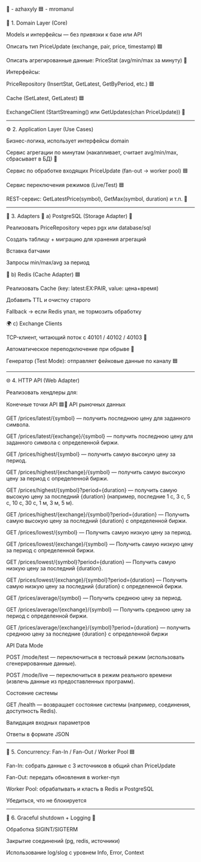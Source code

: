 🔴 - azhaxyly
🟦 - mromanul

🧠 1. Domain Layer (Core)

Models и интерфейсы — без привязки к базе или API

Описать тип PriceUpdate (exchange, pair, price, timestamp) 🟦

Описать агрегированные данные: PriceStat (avg/min/max за минуту) 🔴

Интерфейсы:

PriceRepository (InsertStat, GetLatest, GetByPeriod, etc.) 🟦

Cache (SetLatest, GetLatest) 🟦

ExchangeClient (StartStreaming() или GetUpdates(chan PriceUpdate)) 🔴

---

⚙️ 2. Application Layer (Use Cases)

Бизнес-логика, использует интерфейсы domain

Сервис агрегации по минутам (накапливает, считает avg/min/max, сбрасывает в БД) 🔴

Сервис по обработке входящих PriceUpdate (fan-out → worker pool) 🟦

Сервис переключения режимов (Live/Test) 🟦

REST-сервис: GetLatestPrice(symbol), GetMax(symbol, duration) и т.п. 🔴

---

🔌 3. Adapters
💾 a) PostgreSQL (Storage Adapter) 🔴

Реализовать PriceRepository через pgx или database/sql

Создать таблицу + миграцию для хранения агрегаций

Вставка батчами

Запросы min/max/avg за период

🧠 b) Redis (Cache Adapter) 🟦

Реализовать Cache (key: latest:EX:PAIR, value: цена+время)

Добавить TTL и очистку старого

Fallback → если Redis упал, не тормозить обработку

🌍 c) Exchange Clients

TCP-клиент, читающий поток с 40101 / 40102 / 40103 🔴

Автоматическое переподключение при обрыве 🔴

Генератор (Test Mode): отправляет фейковые данные по каналу 🟦

---

🌐 4. HTTP API (Web Adapter)

Реализовать хендлеры для: 

Конечные точки API 🟦🔴
API рыночных данных

GET /prices/latest/{symbol} — получить последнюю цену для заданного символа.

GET /prices/latest/{exchange}/{symbol} — получить последнюю цену для заданного символа с определенной биржи.

GET /prices/highest/{symbol} — получить самую высокую цену за период.

GET /prices/highest/{exchange}/{symbol} — получить самую высокую цену за период с определенной биржи.

GET /prices/highest/{symbol}?period={duration} — получить самую высокую цену за последний {duration} (например, последние 1 с, 3 с, 5 с, 10 с, 30 с, 1 м, 3 м, 5 м).

GET /prices/highest/{exchange}/{symbol}?period={duration} — Получить самую высокую цену за последний {duration} с определенной биржи.

GET /prices/lowest/{symbol} — Получить самую низкую цену за период.

GET /prices/lowest/{exchange}/{symbol} — Получить самую низкую цену за период с определенной биржи.

GET /prices/lowest/{symbol}?period={duration} — Получить самую низкую цену за последний {duration}.

GET /prices/lowest/{exchange}/{symbol}?period={duration} — Получить самую низкую цену за последний {duration} с определенной биржи.

GET /prices/average/{symbol} — Получить среднюю цену за период.

GET /prices/average/{exchange}/{symbol} — Получить среднюю цену за период с определенной биржи.

GET /prices/average/{exchange}/{symbol}?period={duration} — получить среднюю цену за последние {duration} с определенной биржи

API Data Mode

POST /mode/test — переключиться в тестовый режим (использовать сгенерированные данные).

POST /mode/live — переключиться в режим реального времени (извлечь данные из предоставленных программ).

Состояние системы

GET /health — возвращает состояние системы (например, соединения, доступность Redis). 

Валидация входных параметров

Ответы в формате JSON

---

🔁 5. Concurrency: Fan-In / Fan-Out / Worker Pool 🟦

Fan-In: собрать данные с 3 источников в общий chan PriceUpdate

Fan-Out: передать обновления в worker-пул

Worker Pool: обрабатывать и класть в Redis и PostgreSQL

Убедиться, что не блокируется

---

🚦 6. Graceful shutdown + Logging 🔴

Обработка SIGINT/SIGTERM

Закрытие соединений (pg, redis, источники)

Использование log/slog с уровнем Info, Error, Context
